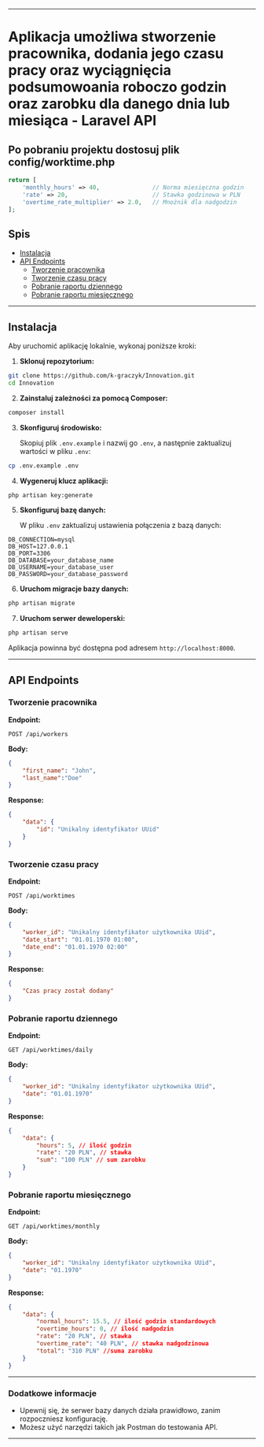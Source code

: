 
---

# Aplikacja umożliwa stworzenie pracownika, dodania jego czasu pracy oraz wyciągnięcia podsumowoania roboczo godzin oraz zarobku dla danego dnia lub miesiąca - Laravel API 

## Po pobraniu projektu dostosuj plik config/worktime.php

```php
return [
    'monthly_hours' => 40,               // Norma miesięczna godzin
    'rate' => 20,                        // Stawka godzinowa w PLN
    'overtime_rate_multiplier' => 2.0,   // Mnożnik dla nadgodzin
];
```

## Spis

- [Instalacja](#instalacja)
- [API Endpoints](#api-endpoints)
  - [Tworzenie pracownika](#tworzenie-pracownika)
  - [Tworzenie czasu pracy](#tworzenie-czasu-pracy)
  - [Pobranie raportu dziennego](#pobranie-raportu-dziennego)
  - [Pobranie raportu miesięcznego](#pobranie-raportu-miesięcznego)


---

## Instalacja

Aby uruchomić aplikację lokalnie, wykonaj poniższe kroki:

1. **Sklonuj repozytorium:**

```bash
git clone https://github.com/k-graczyk/Innovation.git
cd Innovation
```

2. **Zainstaluj zależności za pomocą Composer:**

```bash
composer install
```

3. **Skonfiguruj środowisko:**

   Skopiuj plik `.env.example` i nazwij go `.env`, a następnie zaktualizuj wartości w pliku `.env`:

```bash
cp .env.example .env
```

4. **Wygeneruj klucz aplikacji:**

```bash
php artisan key:generate
```

5. **Skonfiguruj bazę danych:**

   W pliku `.env` zaktualizuj ustawienia połączenia z bazą danych:

```plaintext
DB_CONNECTION=mysql
DB_HOST=127.0.0.1
DB_PORT=3306
DB_DATABASE=your_database_name
DB_USERNAME=your_database_user
DB_PASSWORD=your_database_password
```

6. **Uruchom migracje bazy danych:**

```bash
php artisan migrate
```

7. **Uruchom serwer deweloperski:**

```bash
php artisan serve
```

Aplikacja powinna być dostępna pod adresem `http://localhost:8000`.

---


## API Endpoints

### Tworzenie pracownika

**Endpoint:**

```http
POST /api/workers
```

**Body:**

```json
{
    "first_name": "John",
    "last_name":"Doe"
}
```

**Response:**

```json
{
    "data": {
        "id": "Unikalny identyfikator UUid"
    }
}
```

### Tworzenie czasu pracy

**Endpoint:**

```http
POST /api/worktimes
```
**Body:**

```json
{
    "worker_id": "Unikalny identyfikator użytkownika UUid",
    "date_start": "01.01.1970 01:00", 
    "date_end": "01.01.1970 02:00"
}
```

**Response:**

```json
{
    "Czas pracy został dodany"
}
```

### Pobranie raportu dziennego

**Endpoint:**

```http
GET /api/worktimes/daily
```
**Body:**

```json
{
    "worker_id": "Unikalny identyfikator użytkownika UUid",
    "date": "01.01.1970"
}
```

**Response:**

```json
{
    "data": {
        "hours": 5, // ilość godzin
        "rate": "20 PLN", // stawka
        "sum": "100 PLN" // sum zarobku
    }
}
```

### Pobranie raportu miesięcznego

**Endpoint:**

```http
GET /api/worktimes/monthly
```
**Body:**

```json
{
    "worker_id": "Unikalny identyfikator użytkownika UUid",
    "date": "01.1970"
}
```

**Response:**

```json
{
    "data": {
        "normal_hours": 15.5, // ilość godzin standardowych
        "overtime_hours": 0, // ilość nadgodzin
        "rate": "20 PLN", // stawka
        "overtime_rate": "40 PLN", // stawka nadgodzinowa
        "total": "310 PLN" //suma zarobku
    }
}
```


---

### Dodatkowe informacje

- Upewnij się, że serwer bazy danych działa prawidłowo, zanim rozpoczniesz konfigurację.
- Możesz użyć narzędzi takich jak Postman do testowania API.

---
